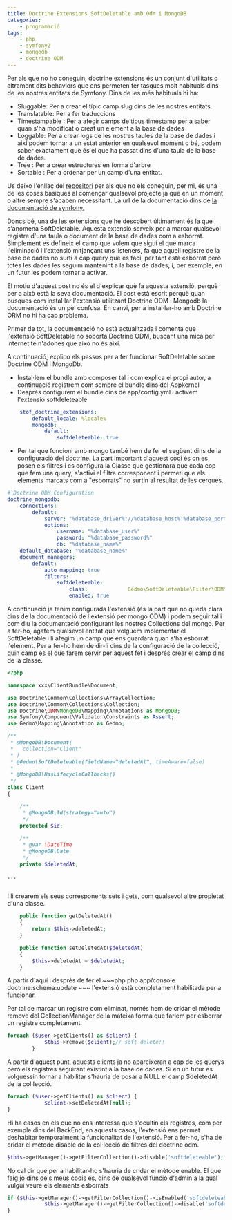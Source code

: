 ```yaml
---
title: Doctrine Extensions SoftDeletable amb Odm i MongoDB
categories:
    - programació
tags:
    - php
    - symfony2
    - mongodb
    - doctrine ODM
---
```


Per als que no ho coneguin, doctrine extensions és un conjunt d'utilitats o altrament dits behaviors que ens permeten 
fer tasques molt habituals dins de les nostres entitats de Symfony. Dins de les més habituals hi ha:

- Sluggable: Per a crear el típic camp slug dins de les nostres entitats.
- Translatable: Per a fer traduccions
- Timestampable : Per a afegir camps de tipus timestamp per a saber quan s'ha modificat o creat un element a la base de dades
- Loggable: Per a crear logs de les nostres taules de la base de dades i així podem tornar a un estat anterior en qualsevol 
moment o bé, podem saber exactament què és el que ha passat dins d'una taula de la base de dades.
- Tree : Per a crear estructures en forma d'arbre
- Sortable : Per a ordenar per un camp d'una entitat.

Us deixo l'enllaç del <a href="https://github.com/Atlantic18/DoctrineExtensions">repositori</a> per als que no 
els coneguin, per mi, és una de les coses bàsiques al començar qualsevol projecte ja que en un moment o altre sempre s'acaben necessitant.
La url de la documentació dins de <a href="http://symfony.com/doc/current/cookbook/doctrine/common_extensions.html">la documentació de symfony.</a>
 
Doncs bé, una de les extensions que he descobert últimament és la que s'anomena SoftDeletable. Aquesta extensió serveix per a
marcar qualsevol registre d'una taula o document de la base de dades com a esborrat. Simplement es defineix el camp que volem 
que sigui el que marca l'eliminació i l'extensió mitjançant uns listeners, fa que aquell registre de la base de dades no surti 
a cap query que es faci, per tant està esborrat però totes les dades les seguim mantenint a la base de dades, i, 
per exemple, en un futur les podem tornar a activar.

El motiu d'aquest post no és el d'explicar què fa aquesta extensió, perquè per a això està la seva documentació. 
El post està escrit perquè quan busques com instal·lar l'extensió utilitzant Doctrine ODM i Mongodb la documentació 
és un pèl confusa. En canvi, per a instal·lar-ho amb Doctrine ORM no hi ha cap problema.

Primer de tot, la documentació no està actualitzada i comenta que l'extensió SoftDeletable no soporta Doctrine ODM, 
buscant una mica per internet te n'adones que això no és així.

A continuació, explico els passos per a fer funcionar SoftDeletable sobre Doctrine ODM i MongoDb.

- Instal·lem el bundle amb composer tal i com explica el propi autor, a continuació registrem com sempre el bundle dins del Appkernel
- Després configurem el bundle dins de app/config.yml i activem l'extensió softdeleteable
~~~yml
    stof_doctrine_extensions:
        default_locale: %locale%
        mongodb:
            default:
                softdeleteable: true
~~~
- Per tal que funcioni amb mongo també hem de fer el següent dins de la configuració del doctrine. La part important d'aquest codi
és on es posen els filtres i es configura la Classe que gestionarà que cada cop que fem una query, s'activi el filtre corresponent
i permeti que els elements marcats com a "esborrats" no surtin al resultat de les cerques.
~~~yml
# Doctrine ODM Configuration
doctrine_mongodb:
    connections:
        default:
            server: "%database_driver%://%database_host%:%database_port%" #mongodb://localhost:27017
            options:
                username: "%database_user%"
                password: "%database_password%"
                db: "%database_name%"
    default_database: "%database_name%"
    document_managers:
        default:
            auto_mapping: true
            filters:
                softdeleteable:
                    class:             Gedmo\SoftDeleteable\Filter\ODM\SoftDeleteableFilter
                    enabled: true
~~~

A continuació ja tenim configurada l'extensió (és la part que no queda clara dins de la documentació de l'extensió per mongo ODM)
i podem seguir tal i com diu la documentació configurant les nostres Collections del mongo. Per a fer-ho, agafem qualsevol entitat que 
volguem implementar el SoftDeletable i li afegim un camp que ens guardarà quan s'ha esborrat l'element. 
Per a fer-ho hem de dir-li dins de la configuració de la collecció, quin camp és el que farem servir per aquest fet i després crear 
el camp dins de la classe.

~~~php
<?php

namespace xxx\ClientBundle\Document;

use Doctrine\Common\Collections\ArrayCollection;
use Doctrine\Common\Collections\Collection;
use Doctrine\ODM\MongoDB\Mapping\Annotations as MongoDB;
use Symfony\Component\Validator\Constraints as Assert;
use Gedmo\Mapping\Annotation as Gedmo;

/**
 * @MongoDB\Document(
 *   collection="Client"
 * )
 * @Gedmo\SoftDeleteable(fieldName="deletedAt", timeAware=false)
 *
 * @MongoDB\HasLifecycleCallbacks()
 */
class Client
{

    /**
     * @MongoDB\Id(strategy="auto")
     */
    protected $id;
    
    /**
     * @var \DateTime
     * @MongoDB\Date
     */
    private $deletedAt;

...
    
~~~

I li crearem els seus corresponents sets i gets, com qualsevol altre propietat d'una classe.

~~~php
    public function getDeletedAt()
    {
        return $this->deletedAt;
    }

    public function setDeletedAt($deletedAt)
    {
        $this->deletedAt = $deletedAt;
    }
~~~

A partir d'aquí i després de fer el ~~~php php app/console doctrine:schema:update ~~~ l'extensió està completament habilitada per a funcionar.

Per tal de marcar un registre com eliminat, només hem de cridar el mètode remove del CollectionManager de la mateixa 
forma que fariem per esborrar un registre completament.

~~~php
foreach ($user->getClients() as $client) {
            $this->remove($client);// soft delete!!
        }
~~~

A partir d'aquest punt, aquests clients ja no apareixeran a cap de les querys però els registres seguirant existint a la base de dades.
Si en un futur es volguessin tornar a habilitar s'hauria de posar a NULL el camp $deletedAt de la col·lecció.

~~~php
foreach ($user->getClients() as $client) {
            $client->setDeletedAt(null);
}
~~~

Hi ha casos en els que no ens interessa que s'ocultin els registres, com per exemple dins del BackEnd, en aquests casos,
l'extensió ens permet deshabitar temporalment la funcionalitat de l'extensió. Per a fer-ho, s'ha de cridar el mètode disable
de la col·lecció de filtres del doctrine odm.

~~~php
$this->getManager()->getFilterCollection()->disable('softdeleteable');
~~~

No cal dir que per a habilitar-ho s'hauria de cridar el mètode enable.  El que faig jo dins dels meus codis és, dins de qualsevol funció d'admin a la qual vulgui veure els elements esborrats
~~~php
if ($this->getManager()->getFilterCollection()->isEnabled('softdeleteable')) {
            $this->getManager()->getFilterCollection()->disable('softdeleteable');
}
~~~






  





